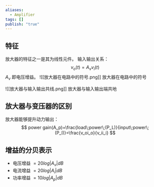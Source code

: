```yaml
---
aliases:
  - Amplifier
tags: []
publish: "true"
---
```

## 特征

放大器的特征之一是其为线性元件。
输入输出关系：
$$
v_o(t)=A_vv_i(t)
$$
$A_v$ 即电压增益。
![[放大器在电路中的符号.png]]
放大器在电路中的符号

![[放大器与输入输出共线.png]]
放大器与输入输出端共地

## 放大器与变压器的区别

放大器能够提升动力输出：
$$
power gain(A_p)=\frac{load\;power\;(P_L)}{input\;power\;(P_I)}=\frac{v_oi_o}{v_ii_i}
$$

## 增益的分贝表示

- 电压增益 $=20log|A_v|dB$ 
- 电流增益 $=20log|A_i|dB$ 
- 功率增益 $=10log|A_p|dB$ 